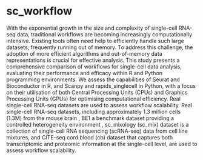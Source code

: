 # sc_workflow

With the exponential growth in the size and complexity of single-cell RNA-seq data, traditional workflows are becoming increasingly computationally intensive. Existing tools often need help to efficiently handle such large datasets, frequently running out of memory. To address this challenge, the adoption of more efficient algorithms and out-of-memory data representations is crucial for effective analysis. This study presents a comprehensive comparison of workflows for single-cell data analysis, evaluating their performance and efficacy within R and Python programming environments. We assess the capabilities of Seurat and Bioconductor in R, and Scanpy and rapids_singlecell in Python, with a focus on their utilisation of both Central Processing Units (CPUs) and Graphics Processing Units (GPUs) for optimising computational efficiency. Real single-cell RNA-seq datasets  are used to assess workflow scalability.
Real single-cell RNA-seq datasets, including approximately 1.3 million cells (1.3M) from the mouse brain , BE1 a benchmark dataset providing a controlled heterogeneity environment , sc_mixology (sc_mix) dataset is a collection of single-cell RNA sequencing (scRNA-seq) data from cell line mixtures, and CITE-seq cord blood (cb) dataset that captures both transcriptomic and proteomic information at the single-cell level, are used to assess workflow scalability. 
